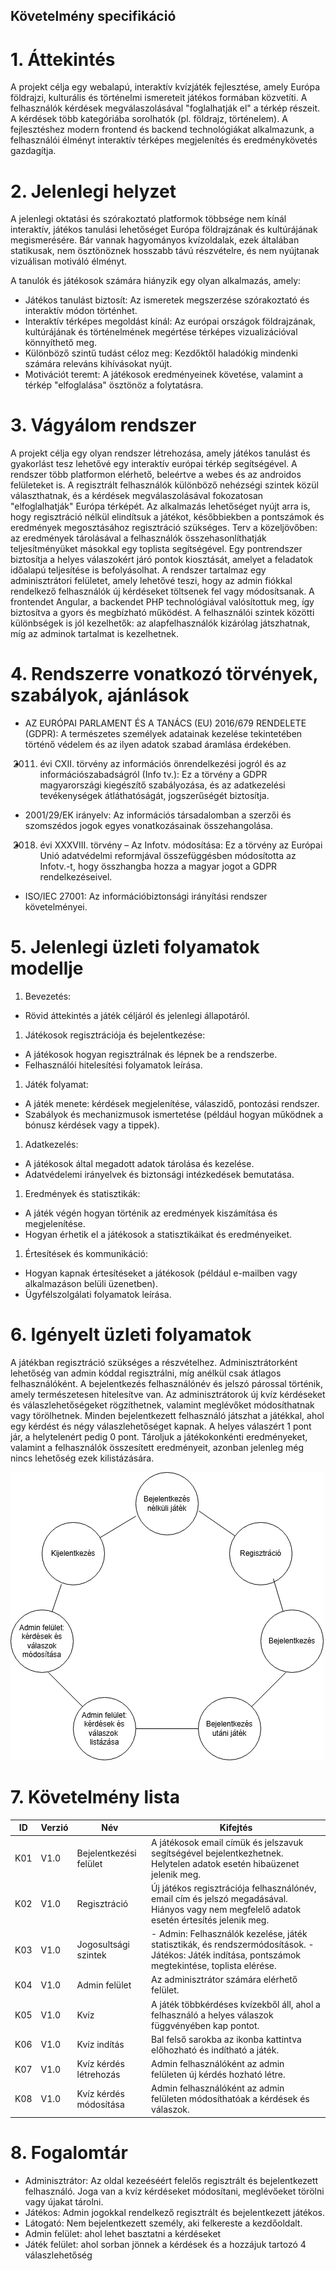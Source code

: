 ## Követelmény  specifikáció

# 1. Áttekintés
A projekt célja egy webalapú, interaktív kvízjáték fejlesztése, amely Európa földrajzi, kulturális és történelmi ismereteit játékos formában közvetíti. A felhasználók kérdések megválaszolásával "foglalhatják el" a térkép részeit. A kérdések több kategóriába sorolhatók (pl. földrajz, történelem). A fejlesztéshez modern frontend és backend technológiákat alkalmazunk, a felhasználói élményt interaktív térképes megjelenítés és eredménykövetés gazdagítja.

# 2. Jelenlegi helyzet
A jelenlegi oktatási és szórakoztató platformok többsége nem kínál interaktív, játékos tanulási lehetőséget Európa földrajzának és kultúrájának megismerésére. Bár vannak hagyományos kvízoldalak, ezek általában statikusak, nem ösztönöznek hosszabb távú részvételre, és nem nyújtanak vizuálisan motiváló élményt.

A tanulók és játékosok számára hiányzik egy olyan alkalmazás, amely:
* Játékos tanulást biztosít: Az ismeretek megszerzése szórakoztató és interaktív módon történhet.
* Interaktív térképes megoldást kínál: Az európai országok földrajzának, kultúrájának és történelmének megértése térképes vizualizációval könnyíthető meg.
* Különböző szintű tudást céloz meg: Kezdőktől haladókig mindenki számára releváns kihívásokat nyújt.
* Motivációt teremt: A játékosok eredményeinek követése, valamint a térkép "elfoglalása" ösztönöz a folytatásra.

# 3. Vágyálom rendszer
A projekt célja egy olyan rendszer létrehozása, amely játékos tanulást és gyakorlást tesz lehetővé egy interaktív európai térkép segítségével. A rendszer több platformon elérhető, beleértve a webes és az androidos felületeket is. A regisztrált felhasználók különböző nehézségi szintek közül választhatnak, és a kérdések megválaszolásával fokozatosan "elfoglalhatják" Európa térképét. Az alkalmazás lehetőséget nyújt arra is, hogy regisztráció nélkül elindítsuk a játékot, későbbiekben a pontszámok és eredmények megosztásához regisztráció szükséges.
Terv a közeljövőben: az eredmények tárolásával a felhasználók összehasonlíthatják teljesítményüket másokkal egy toplista segítségével. Egy pontrendszer biztosítja a helyes válaszokért járó pontok kiosztását, amelyet a feladatok időalapú teljesítése is befolyásolhat.
A rendszer tartalmaz egy adminisztrátori felületet, amely lehetővé teszi, hogy az admin fiókkal rendelkező felhasználók új kérdéseket töltsenek fel vagy módosítsanak. A frontendet Angular, a backendet PHP technológiával valósítottuk meg, így biztosítva a gyors és megbízható működést. A felhasználói szintek közötti különbségek is jól kezelhetők: az alapfelhasználók kizárólag játszhatnak, míg az adminok tartalmat is kezelhetnek.

# 4. Rendszerre vonatkozó törvények, szabályok, ajánlások
* AZ EURÓPAI PARLAMENT ÉS A TANÁCS (EU) 2016/679 RENDELETE (GDPR): A természetes személyek adatainak kezelése tekintetében történő védelem és az ilyen adatok szabad áramlása érdekében.

* 2011. évi CXII. törvény az információs önrendelkezési jogról és az információszabadságról (Info tv.): Ez a törvény a GDPR magyarországi kiegészítő szabályozása, és az adatkezelési tevékenységek átláthatóságát, jogszerűségét biztosítja.

* 2001/29/EK irányelv: Az információs társadalomban a szerzői és szomszédos jogok egyes vonatkozásainak összehangolása.

* 2018. évi XXXVIII. törvény – Az Infotv. módosítása: Ez a törvény az Európai Unió adatvédelmi reformjával összefüggésben módosította az Infotv.-t, hogy összhangba hozza a magyar jogot a GDPR rendelkezéseivel.

* ISO/IEC 27001: Az információbiztonsági irányítási rendszer követelményei.

# 5. Jelenlegi üzleti folyamatok modellje
1. Bevezetés:
- Rövid áttekintés a játék céljáról és jelenlegi állapotáról.

1. Játékosok regisztrációja és bejelentkezése:
- A játékosok hogyan regisztrálnak és lépnek be a rendszerbe.
- Felhasználói hitelesítési folyamatok leírása.

1. Játék folyamat:
- A játék menete: kérdések megjelenítése, válaszidő, pontozási rendszer.
- Szabályok és mechanizmusok ismertetése (például hogyan működnek a bónusz kérdések vagy a tippek).

1. Adatkezelés:
- A játékosok által megadott adatok tárolása és kezelése.
- Adatvédelemi irányelvek és biztonsági intézkedések bemutatása.

1. Eredmények és statisztikák:
- A játék végén hogyan történik az eredmények kiszámítása és megjelenítése.
- Hogyan érhetik el a játékosok a statisztikáikat és eredményeiket.

1. Értesítések és kommunikáció:
- Hogyan kapnak értesítéseket a játékosok (például e-mailben vagy alkalmazáson belüli üzenetben).
- Ügyfélszolgálati folyamatok leírása.

# 6. Igényelt üzleti folyamatok
A játékban regisztráció szükséges a részvételhez. Adminisztrátorként lehetőség van admin kóddal regisztrálni, míg anélkül csak átlagos felhasználóként.
A bejelentkezés felhasználónév és jelszó párossal történik, amely természetesen hitelesítve van.
Az adminisztrátorok új kvíz kérdéseket és válaszlehetőségeket rögzíthetnek, valamint meglévőket módosíthatnak vagy törölhetnek.
Minden bejelentkezett felhasználó játszhat a játékkal, ahol egy kérdést és négy válaszlehetőséget kapnak. A helyes válaszért 1 pont jár, a helytelenért pedig 0 pont.
Tároljuk a játékokonkénti eredményeket, valamint a felhasználók összesített eredményeit, azonban jelenleg még nincs lehetőség ezek kilistázására.

![uzleti_folyamatok_modellje](https://github.com/EKKE-AFP-I/Csapat01/blob/attila/docs/imgs/uzleti_folyamatok_modellje.png)

# 7. Követelmény lista
ID|Verzió|Név|Kifejtés
--|------|---|--------
K01|V1.0|Bejelentkezési felület|A játékosok email címük és jelszavuk segítségével bejelentkezhetnek. Helytelen adatok esetén hibaüzenet jelenik meg.
K02|V1.0|Regisztráció|Új játékos regisztrációja felhasználónév, email cím és jelszó megadásával. Hiányos vagy nem megfelelő adatok esetén értesítés jelenik meg.
K03|V1.0|Jogosultsági szintek|- Admin: Felhasználók kezelése, játék statisztikák, és rendszermódosítások. - Játékos: Játék indítása, pontszámok megtekintése, toplista elérése.
K04|V1.0|Admin felület|Az adminisztrátor számára elérhető felület.
K05|V1.0|Kvíz|A játék többkérdéses kvízekből áll, ahol a felhasználó a helyes válaszok függvényében kap pontot.
K06|V1.0|Kvíz indítás|Bal felső sarokba az ikonba kattintva előhozható és indítható a játék.
K07|V1.0|Kvíz kérdés létrehozás|Admin felhasználóként az admin felületen új kérdés hozható létre.
K08|V1.0|Kvíz kérdés módosítása|Admin felhasználóként az admin felületen módosíthatóak a kérdések és válaszok.


# 8. Fogalomtár
* Adminisztrátor: Az oldal kezeéséért felelős regisztrált és bejelentkezett felhasználó. Joga van a kvíz kérdéseket módosítani, meglévőeket törölni vagy újakat tárolni.
* Játékos: Admin jogokkal rendelkező regisztrált és bejelentkezett játékos.
* Látogató: Nem bejelentkezett személy, aki felkereste a kezdőoldalt.
* Admin felület: ahol lehet basztatni a kérdéseket
* Játék felület: ahol sorban jönnek a kérdések és a hozzájuk tartozó 4 válaszlehetőség
